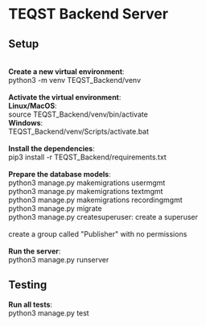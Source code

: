 # TEQST Backend Server

## Setup
\
**Create a new virtual environment**:\
python3 -m venv TEQST_Backend/venv\
\
**Activate the virtual environment**:\
**Linux/MacOS**:\
source TEQST_Backend/venv/bin/activate\
**Windows**:\
TEQST_Backend/venv/Scripts/activate.bat\
\
**Install the dependencies**:\
pip3 install -r TEQST_Backend/requirements.txt\
\
**Prepare the database models**:\
python3 manage.py makemigrations usermgmt\
python3 manage.py makemigrations textmgmt\
python3 manage.py makemigrations recordingmgmt\
python3 manage.py migrate\
python3 manage.py createsuperuser: create a superuser\
\
create a group called "Publisher" with no permissions\
\
**Run the server**:\
python3 manage.py runserver

## Testing
**Run all tests**:\
python3 manage.py test
